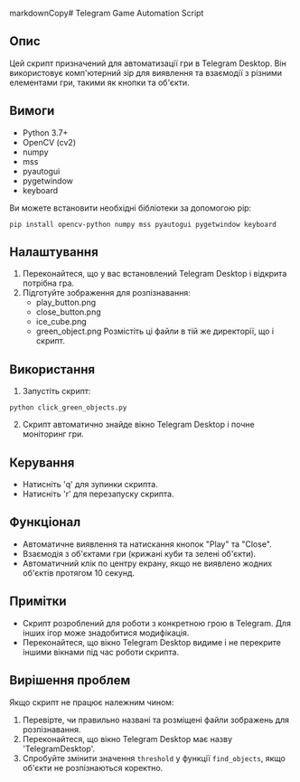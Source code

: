 markdownCopy# Telegram Game Automation Script

## Опис
Цей скрипт призначений для автоматизації гри в Telegram Desktop. Він використовує комп'ютерний зір для виявлення та взаємодії з різними елементами гри, такими як кнопки та об'єкти.

## Вимоги
- Python 3.7+
- OpenCV (cv2)
- numpy
- mss
- pyautogui
- pygetwindow
- keyboard

Ви можете встановити необхідні бібліотеки за допомогою pip:

`pip install opencv-python numpy mss pyautogui pygetwindow keyboard`

## Налаштування
1. Переконайтеся, що у вас встановлений Telegram Desktop і відкрита потрібна гра.
2. Підготуйте зображення для розпізнавання:
   - play_button.png
   - close_button.png
   - ice_cube.png
   - green_object.png
   Розмістіть ці файли в тій же директорії, що і скрипт.

## Використання
1. Запустіть скрипт:

`python click_green_objects.py`

2. Скрипт автоматично знайде вікно Telegram Desktop і почне моніторинг гри.

## Керування
- Натисніть 'q' для зупинки скрипта.
- Натисніть 'r' для перезапуску скрипта.

## Функціонал
- Автоматичне виявлення та натискання кнопок "Play" та "Close".
- Взаємодія з об'єктами гри (крижані куби та зелені об'єкти).
- Автоматичний клік по центру екрану, якщо не виявлено жодних об'єктів протягом 10 секунд.

## Примітки
- Скрипт розроблений для роботи з конкретною грою в Telegram. Для інших ігор може знадобитися модифікація.
- Переконайтеся, що вікно Telegram Desktop видиме і не перекрите іншими вікнами під час роботи скрипта.

## Вирішення проблем
Якщо скрипт не працює належним чином:
1. Перевірте, чи правильно названі та розміщені файли зображень для розпізнавання.
2. Переконайтеся, що вікно Telegram Desktop має назву 'TelegramDesktop'.
3. Спробуйте змінити значення `threshold` у функції `find_objects`, якщо об'єкти не розпізнаються коректно.

